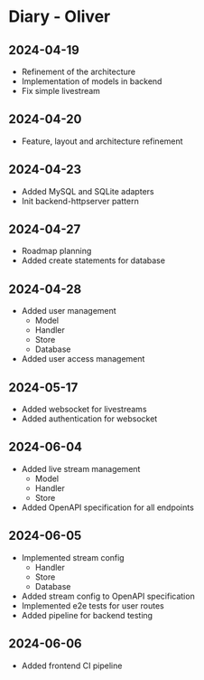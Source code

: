 # Diary - Oliver

## 2024-04-19

- Refinement of the architecture
- Implementation of models in backend
- Fix simple livestream

## 2024-04-20

- Feature, layout and architecture refinement

## 2024-04-23

- Added MySQL and SQLite adapters
- Init backend-httpserver pattern

## 2024-04-27

- Roadmap planning
- Added create statements for database

## 2024-04-28

- Added user management
    - Model
    - Handler
    - Store
    - Database
- Added user access management

## 2024-05-17

- Added websocket for livestreams
- Added authentication for websocket

## 2024-06-04

- Added live stream management
    - Model
    - Handler
    - Store
- Added OpenAPI specification for all endpoints

## 2024-06-05

- Implemented stream config
    - Handler
    - Store
    - Database
- Added stream config to OpenAPI specification
- Implemented e2e tests for user routes
- Added pipeline for backend testing

## 2024-06-06

- Added frontend CI pipeline